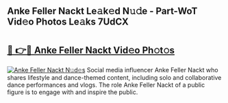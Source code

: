 ## Anke Feller Nackt Le𝚊k𝚎d N𝚞𝚍e - Part-WoT Vid𝚎o Photos Le𝚊ks 7UdCX

# <h2><a href="http://fb28uji.evod.top/?m=Anke+Feller+Nackt">🔗 👉🔴 Anke Feller Nackt Vid𝚎o Ph𝚘t𝚘s</a></h2>

[![Anke Feller Nackt N𝚞d𝚎s](https://i.imgur.com/8V9OHl7.gif)](http://fb28uji.evod.top/?m=Anke+Feller+Nackt)
Social media influencer Anke Feller Nackt who shares lifestyle and dance-themed content, including solo and collaborative dance performances and vlogs. The role Anke Feller Nackt of a public figure is to engage with and inspire the public. 
